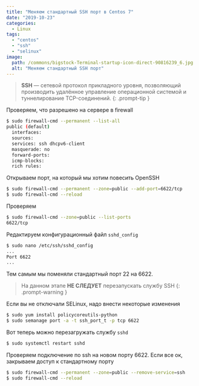 ```yaml
---
title: "Меняем стандартный SSH порт в Centos 7"
date: "2019-10-23"
categories: 
  - Linux
tags: 
  - "centos"
  - "ssh"
  - "selinux"
image:
  path: /commons/bigstock-Terminal-startup-icon-direct-90816239_6.jpg
  alt: "Меняем стандартный SSH порт"
---
```


> **SSH** — сетевой протокол прикладного уровня, позволяющий производить удалённое управление операционной системой и туннелирование TCP-соединений.
{: .prompt-tip }

Проверяем, что разрешено на сервере в firewall

```sh
$ sudo firewall-cmd --permanent --list-all
public (default)
  interfaces:
  sources:
  services: ssh dhcpv6-client
  masquerade: no
  forward-ports:
  icmp-blocks:
  rich rules:
```

Открываем порт, на который мы хотим повесить OpenSSH

```sh
$ sudo firewall-cmd --permanent --zone=public --add-port=6622/tcp
$ sudo firewall-cmd --reload
```

Проверяем

```sh
$ sudo firewall-cmd --zone=public --list-ports
6622/tcp
```

Редактируем конфигурационный файл `sshd_config`

```sh
$ sudo nano /etc/ssh/sshd_config
...
Port 6622
...
```

Тем самым мы поменяли стандартный порт 22 на 6622.

> На данном этапе **НЕ СЛЕДУЕТ** перезапускать службу SSH
{: .prompt-warning }

Если вы не отключали SELinux, надо внести некоторые изменения

```sh
$ sudo yum install policycoreutils-python
$ sudo semanage port -a -t ssh_port_t -p tcp 6622
```

Вот теперь можно перезагружать службу `sshd`

```sh
$ sudo systemctl restart sshd
```

Проверяем подключение по ssh на новом порту 6622. 
Если все ок, закрываем доступ к стандартному порту

```sh
$ sudo firewall-cmd --permanent --zone=public --remove-service=ssh
$ sudo firewall-cmd --reload
```

